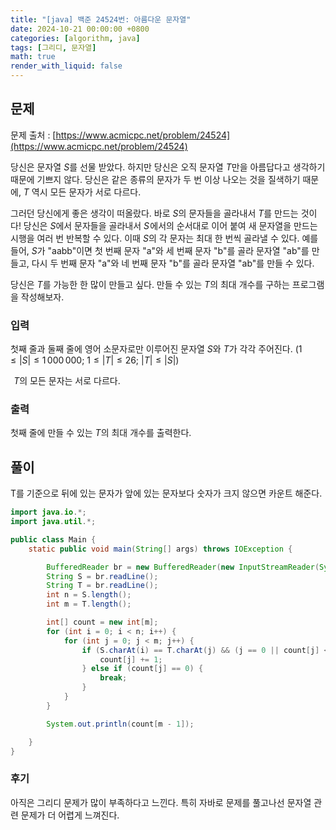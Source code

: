 ```yaml
---
title: "[java] 백준 24524번: 아름다운 문자열"
date: 2024-10-21 00:00:00 +0800
categories: [algorithm, java]
tags: [그리디, 문자열]
math: true
render_with_liquid: false
---
```


## 문제
문제 출처 : [https://www.acmicpc.net/problem/24524](https://www.acmicpc.net/problem/24524)

당신은 문자열 
$S$를 선물 받았다. 하지만 당신은 오직 문자열 
$T$만을 아름답다고 생각하기 때문에 기쁘지 않다. 당신은 같은 종류의 문자가 두 번 이상 나오는 것을 질색하기 때문에, 
$T$ 역시 모든 문자가 서로 다르다.

그러던 당신에게 좋은 생각이 떠올랐다. 바로 
$S$의 문자들을 골라내서 
$T$를 만드는 것이다! 당신은 
$S$에서 문자들을 골라내서 
$S$ 에서의 순서대로 이어 붙여 새 문자열을 만드는 시행을 여러 번 반복할 수 있다. 이때 
$S$의 각 문자는 최대 한 번씩 골라낼 수 있다. 예를 들어, 
$S$가 "aabb"이면 첫 번째 문자 "a"와 세 번째 문자 "b"를 골라 문자열 "ab"를 만들고, 다시 두 번째 문자 "a"와 네 번째 문자 "b"를 골라 문자열 "ab"를 만들 수 있다.

당신은 
$T$를 가능한 한 많이 만들고 싶다. 만들 수 있는 
$T$의 최대 개수를 구하는 프로그램을 작성해보자.

### 입력

첫째 줄과 둘째 줄에 영어 소문자로만 이루어진 문자열 
$S$와 
$T$가 각각 주어진다. 
$(1\leq \left|S \right|\leq 1\,000\,000;$ 
$1\leq \left|T \right|\leq 26;$ 
$\left|T \right|\leq \left|S \right|)$ 

 
$T$의 모든 문자는 서로 다르다.

### 출력

첫째 줄에 만들 수 있는 
$T$의 최대 개수를 출력한다.

## 풀이

T를 기준으로 뒤에 있는 문자가 앞에 있는 문자보다 숫자가 크지 않으면 카운트 해준다.

```java
import java.io.*;
import java.util.*;

public class Main {
    static public void main(String[] args) throws IOException {

        BufferedReader br = new BufferedReader(new InputStreamReader(System.in));
        String S = br.readLine();
        String T = br.readLine();
        int n = S.length();
        int m = T.length();

        int[] count = new int[m];
        for (int i = 0; i < n; i++) {
            for (int j = 0; j < m; j++) {
                if (S.charAt(i) == T.charAt(j) && (j == 0 || count[j] < count[j - 1])) {
                    count[j] += 1;
                } else if (count[j] == 0) {
                    break;
                }
            }
        }

        System.out.println(count[m - 1]);

    }
}
```

### 후기

아직은 그리디 문제가 많이 부족하다고 느낀다. 특히 자바로 문제를 풀고나선 문자열 관련 문제가 더 어렵게 느껴진다.